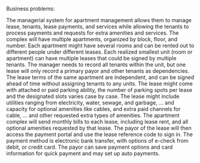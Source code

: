 Business problems:

The managerial system for apartment management allows them to manage lease, tenants, lease payments, and services while allowing the tenants to process payments and requests for extra amenities and services. 
The complex will have multiple apartments, organized by block, floor, and number. Each apartment might have several rooms and can be rented out to different people under different leases. Each realized smallest unit (room or apartment) can have multiple leases that could be signed by multiple tenants. The manager needs to record all tenants within the unit, but one lease will only record a primary payor and other tenants as dependencies. The lease terms of the same apartment are independent, and can be signed ahead of time without assigning tenants to any units.
The lease might come with attached or paid parking ability, the number of parking spots per lease and the designated slots varies case by case. 
The lease might include utilities ranging from electricity, water, sewage, and garbage, … and capacity for optional amenities like cables, and extra paid channels for cable, … and other requested extra types of amenities.
The apartment complex will send monthly bills to each lease, including lease rent, and all optional amenities requested by that lease. 
The payor of the lease will then access the payment portal and use the lease reference code to sign in. The payment method is electronic bank transfer, with options of e-check from debit, or credit card. The payor can save payment options and card information for quick payment and may set up auto payments.
